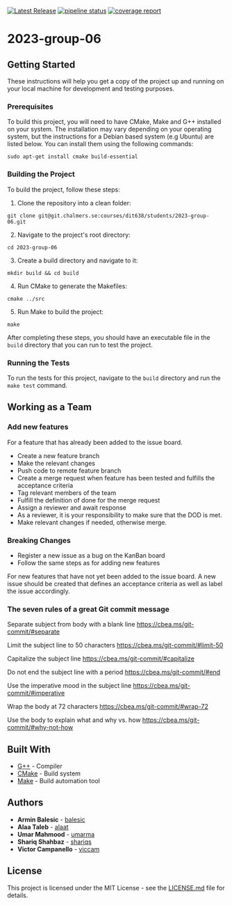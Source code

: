 [![Latest Release](https://git.chalmers.se/courses/dit638/students/2023-group-06/-/badges/release.svg)](https://git.chalmers.se/courses/dit638/students/2023-group-06/-/releases)
[![pipeline status](https://git.chalmers.se/courses/dit638/students/2023-group-06/badges/main/pipeline.svg)](https://git.chalmers.se/courses/dit638/students/2023-group-06/-/commits/%{default_branch})
[![coverage report](https://git.chalmers.se/courses/dit638/students/2023-group-06/badges/a8-bonus/coverage.svg)](https://git.chalmers.se/courses/dit638/students/2023-group-06/-/commits/%{default_branch})

# 2023-group-06

## Getting Started

These instructions will help you get a copy of the project up and running on your local machine for development and testing purposes.

### Prerequisites

To build this project, you will need to have CMake, Make and G++ installed on your system. The installation may vary depending on your operating system, but the instructions for a Debian based system (e.g Ubuntu) are listed below. You can install them using the following commands:

```
sudo apt-get install cmake build-essential
```

### Building the Project

To build the project, follow these steps:

1. Clone the repository into a clean folder:


```
git clone git@git.chalmers.se:courses/dit638/students/2023-group-06.git
```

2. Navigate to the project's root directory:
```
cd 2023-group-06
```

3. Create a build directory and navigate to it:
```
mkdir build && cd build
```

4. Run CMake to generate the Makefiles:
```
cmake ../src
```

5. Run Make to build the project:
```
make
```

After completing these steps, you should have an executable file in the `build` directory that you can run to test the project.

### Running the Tests

To run the tests for this project, navigate to the `build` directory and run the `make test` command.

## Working as a Team
### Add new features
For a feature that has already been added to the issue board. 
 * Create a new feature branch 
 * Make the relevant changes 
 * Push code to remote feature branch
 * Create a merge request when feature has been tested and fulfills the acceptance criteria
 * Tag relevant members of the team
 * Fulfill the definition of done for the merge request
 * Assign a reviewer and await response
 * As a reviewer, it is your responsibility to make sure that the DOD is met.
 * Make relevant changes if needed, otherwise merge.
 
 ### Breaking Changes
 * Register a new issue as a bug on the KanBan board
 * Follow the same steps as for adding new features
 
 For new features that have not yet been added to the issue board. A new issue should be created that defines an acceptance criteria as well as label the issue accordingly.
 
   
### The seven rules of a great Git commit message
Separate subject from body with a blank line https://cbea.ms/git-commit/#separate

Limit the subject line to 50 characters https://cbea.ms/git-commit/#limit-50

Capitalize the subject line https://cbea.ms/git-commit/#capitalize

Do not end the subject line with a period https://cbea.ms/git-commit/#end

Use the imperative mood in the subject line https://cbea.ms/git-commit/#imperative

Wrap the body at 72 characters https://cbea.ms/git-commit/#wrap-72

Use the body to explain what and why vs. how https://cbea.ms/git-commit/#why-not-how

## Built With
* [G++](https://gcc.gnu.org/) - Compiler
* [CMake](https://cmake.org/) - Build system
* [Make](https://www.gnu.org/software/make/) - Build automation tool

## Authors

* **Armin Balesic** - [balesic](https://git.chalmers.se/balesic)
* **Alaa Taleb** - [alaat](https://git.chalmers.se/alaat)
* **Umar Mahmood** - [umarma](https://git.chalmers.se/umarma)
* **Shariq Shahbaz** - [shariqs](https://git.chalmers.se/shariqs)
* **Victor Campanello** - [viccam](https://git.chalmers.se/viccam)

## License

This project is licensed under the MIT License - see the [LICENSE.md](LICENSE.md) file for details.

